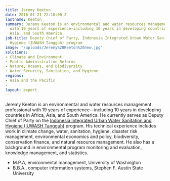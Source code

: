 ```yaml
---
title: Jeremy Keeton
date: 2016-01-21 22:18:00 Z
lastname: Keeton
summary: Jeremy Keeton is an environmental and water resources management professional
  with 19 years of experience—including 10 years in developing countries in Africa,
  Asia, and South America.
job-title: Deputy Chief of Party, Indonesia Integrated Urban Water Sanitation and
  Hygiene (IUWASH Tangguh) program
image: "/uploads/Jeremy%20Keeton%20new.jpg"
solutions:
- Climate and Environment
- Public Administration Reforms
- Nature, Oceans, and Biodiversity
- Water Security, Sanitation, and Hygiene
regions:
- Asia and the Pacific
- 
layout: expert
---
```


Jeremy Keeton is an environmental and water resources management professional with 19 years of experience—including 10 years in developing countries in Africa, Asia, and South America. He currently serves as Deputy Chief of Party on the [Indonesia Integrated Urban Water Sanitation and Hygiene (IUWASH Tangguh)](https://www.dai.com/our-work/projects/indonesia-urban-water-sanitation-and-hygiene-iuwash) program. His technical experience includes work in climate change, water, sanitation, hygiene, disaster risk management, environmental economics and policy, biodiversity, conservation finance, and natural resource management. He also has a background in environmental program monitoring and evaluation, knowledge management, and statistics. 

* M.P.A, environmental management, University of Washington
* B.B.A., computer information systems, Stephen F. Austin State University